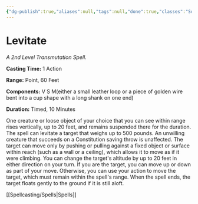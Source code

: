 ```yaml
---
{"dg-publish":true,"aliases":null,"tags":null,"done":true,"classes":"Sorcerer, Wizard, Artificer,","spellLevel":2,"school":"Transmutation","source":"PHB","permalink":"/spells/levitate/","dgHomeLink":false,"dgPassFrontmatter":true}
---
```


# Levitate
*A 2nd Level Transmutation Spell.*

**Casting Time:** 1 Action

**Range:** Point, 60 Feet

**Components:** V S M(either a small leather loop or a piece of golden wire bent into a cup shape with a long shank on one end)

**Duration:** Timed, 10 Minutes

One creature or loose object of your choice that you can see within range rises vertically, up to 20 feet, and remains suspended there for the duration. The spell can levitate a target that weighs up to 500 pounds. An unwilling creature that succeeds on a Constitution saving throw is unaffected.
The target can move only by pushing or pulling against a fixed object or surface within reach (such as a wall or a ceiling), which allows it to move as if it were climbing. You can change the target's altitude by up to 20 feet in either direction on your turn. If you are the target, you can move up or down as part of your move. Otherwise, you can use your action to move the target, which must remain within the spell's range.
When the spell ends, the target floats gently to the ground if it is still aloft.

[[Spellcasting/Spells|Spells]]